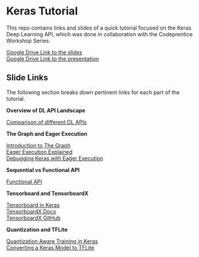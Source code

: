# Keras Tutorial 
This repo contains links and slides of a quick tutorial focused on the Keras Deep Learning API, which was done in collaboration with the Codeprentice Workshop Series. 

[Google Drive Link to the slides](https://docs.google.com/presentation/d/1gmI9rmzNerUQMDgKq79r7PXvakBFIr4l3jXrFvINg70/edit?usp=sharing)  
[Google Drive Link to the presentation](https://drive.google.com/file/d/1C0MVMOpVTyF53Tcutu7LmlNEokkRanOF/view)


## Slide Links 
The following section breaks down pertinent links for each part of the tutorial.

**Overview of DL API Landscape**

[Comparison of different DL APIs](https://en.wikipedia.org/wiki/Comparison_of_deep-learning_software)

**The Graph and Eager Execution**

[Introduction to The Graph](https://www.tensorflow.org/guide/intro_to_graphs)  
[Eager Execution Explained](https://www.tensorflow.org/guide/eager)  
[Debugging Keras with Eager Execution](https://keras.io/examples/keras_recipes/debugging_tips/#tip-3-to-debug-what-happens-during-fit-use-runeagerlytrue)  

**Sequential vs Functional API**

[Functional API](https://keras.io/guides/functional_api/)

**Tensorboard and TensorboardX**

[Tensorboard in Keras](https://keras.io/api/callbacks/tensorboard/)  
[TensorboardX Docs](https://tensorboardx.readthedocs.io/en/latest/tensorboard.html)  
[TensorboardX GitHub](https://github.com/lanpa/tensorboardX)  

**Quantization and TFLite**

[Quantization Aware Training in Keras](https://www.tensorflow.org/model_optimization/guide/quantization/training_example)  
[Converting a Keras Model to TFLite](https://www.tensorflow.org/lite/convert#convert_a_keras_model_)  
